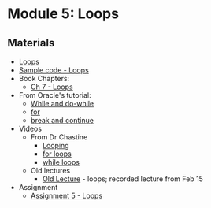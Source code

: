 Module 5: Loops 
===
## Materials
+ [Loops](http://okaram.github.io/IntroJava/html/notes/loops.html)
+ [Sample code - Loops](../../Samples/src/main/java/okaram/samples/LoopSamples.java)
+ Book Chapters:
    + [Ch 7 - Loops](http://greenteapress.com/thinkjava6/html/thinkjava6008.html)
+ From Oracle's tutorial:
    + [While and do-while](http://docs.oracle.com/javase/tutorial/java/nutsandbolts/while.html)
    + [for](http://docs.oracle.com/javase/tutorial/java/nutsandbolts/for.html)
    + [break and continue](http://docs.oracle.com/javase/tutorial/java/nutsandbolts/branch.html)
+ Videos 
    + From Dr Chastine
        + [Looping](https://www.youtube.com/watch?v=MTYtbhMo3eU&list=UUSH2TieRlco7uQOGU8Vppnw) 
        + [for loops](https://www.youtube.com/watch?v=nzNws9u5gfU&list=UUSH2TieRlco7uQOGU8Vppnw)
        + [while loops](https://www.youtube.com/watch?v=RxgSQGFO4Yg&list=UUSH2TieRlco7uQOGU8Vppnw)
    + Old lectures
        + [Old Lecture](https://youtu.be/t5fZQSt_PTg) - loops; recorded lecture from Feb 15
+ Assignment
    + [Assignment 5 - Loops](Assignments/A5.md)
